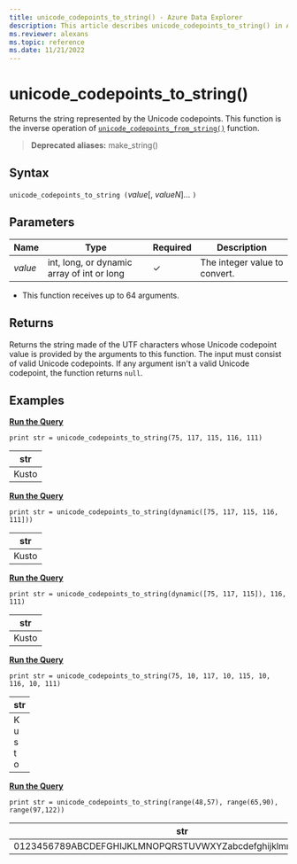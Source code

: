 ```yaml
---
title: unicode_codepoints_to_string() - Azure Data Explorer
description: This article describes unicode_codepoints_to_string() in Azure Data Explorer.
ms.reviewer: alexans
ms.topic: reference
ms.date: 11/21/2022
---
```

# unicode_codepoints_to_string()

Returns the string represented by the Unicode codepoints. This function is the inverse operation of [`unicode_codepoints_from_string()`](unicode-codepoints-from-string-function.md) function.

> **Deprecated aliases:** make_string()
    
## Syntax

`unicode_codepoints_to_string (`*value*[, *valueN*]... `)`

## Parameters

| Name | Type | Required | Description |
|--|--|--|--|
| *value* | int, long, or dynamic array of int or long | &check; | The integer value to convert. |

* This function receives up to 64 arguments.

## Returns

Returns the string made of the UTF characters whose Unicode codepoint value is provided by the arguments to this function. The input must consist of valid Unicode codepoints.
If any argument isn't a valid Unicode codepoint, the function returns `null`.

## Examples

[**Run the Query**](https://dataexplorer.azure.com/clusters/kvce69202ceceed490b88d.northeurope/databases/Other?query=H4sIAAAAAAAAAysoyswrUSguKVKwVSjNy0zOT0mNBxEF+UDx4viS/HigXGZeuoa5qY6CoaE5iACzzECEoSYA+KAQ+EAAAAA=)

```kusto
print str = unicode_codepoints_to_string(75, 117, 115, 116, 111)
```

|str|
|---|
|Kusto|

[**Run the Query**](https://dataexplorer.azure.com/clusters/kvce69202ceceed490b88d.northeurope/databases/Other?query=H4sIAAAAAAAAAysoyswrUSguKVKwVSjNy0zOT0mNBxEF+UDx4viS/HigXGZeukZKZV5ibmayRrS5qY6CoaE5iACzzECEYaymJgBfBO+kSwAAAA==)

```kusto
print str = unicode_codepoints_to_string(dynamic([75, 117, 115, 116, 111]))
```

|str|
|---|
|Kusto|

[**Run the Query**](https://dataexplorer.azure.com/clusters/kvce69202ceceed490b88d.northeurope/databases/Other?query=H4sIAAAAAAAAAysoyswrUSguKVKwVSjNy0zOT0mNBxEF+UDx4viS/HigXGZeukZKZV5ibmayRrS5qY6CoaE5iDCN1QRRZiDCUBMAeB3lVUsAAAA=)

```kusto
print str = unicode_codepoints_to_string(dynamic([75, 117, 115]), 116, 111)
```

|str|
|---|
|Kusto|

[**Run the Query**](https://dataexplorer.azure.com/clusters/kvce69202ceceed490b88d.northeurope/databases/Other?query=H4sIAAAAAAAAAysoyswrUSguKVKwVSjNy0zOT0mNBxEF+UDx4viS/HigXGZeuoa5qY6CoQEQG5rDGHARMxjDUBMACrIR/1AAAAA=)

```kusto
print str = unicode_codepoints_to_string(75, 10, 117, 10, 115, 10, 116, 10, 111)
```

|str|
|---|
|K<br>u<br>s<br>t<br>o|


[**Run the Query**](https://dataexplorer.azure.com/clusters/kvce69202ceceed490b88d.northeurope/databases/Other?query=H4sIAAAAAAAAAysoyswrUSguKVKwVSjNy0zOT0mNBxEF+UDx4viS/HigXGZeukZRYl56qoaJhY6puaaOAoRnZqpjaQDnWZrrGBoZaWoCAIEH/7dTAAAA)

```kusto
print str = unicode_codepoints_to_string(range(48,57), range(65,90), range(97,122))
```

|str|
|---|
0123456789ABCDEFGHIJKLMNOPQRSTUVWXYZabcdefghijklmnopqrstuvwxyz|
